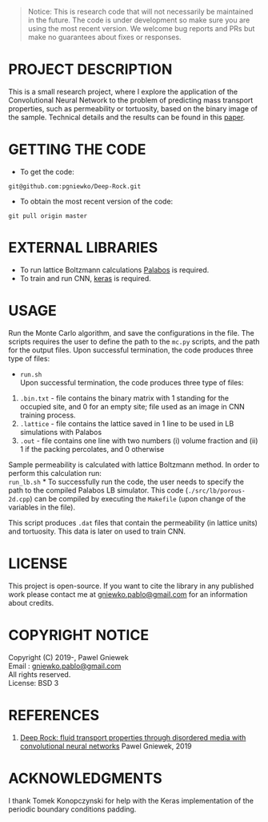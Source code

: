 >Notice: This is research code that will not necessarily be maintained in the future.
>The code is under development so make sure you are using the most recent version.
>We welcome bug reports and PRs but make no guarantees about fixes or responses.

PROJECT DESCRIPTION
===================
This is a small research project, where I explore the application of the Convolutional Neural Network to the problem of predicting mass transport properties, such as permeability or tortuosity, based on the binary image of the sample. 
Technical details and the results can be found in this  [paper](./paper/Deep_Rock.pdf).    


GETTING THE CODE
================
* To get the code:
```
git@github.com:pgniewko/Deep-Rock.git
```

* To obtain the most recent version of the code:
```
git pull origin master
```

EXTERNAL LIBRARIES
==================
* To run lattice Boltzmann calculations [Palabos](http://www.palabos.org/) is required.       
* To train and run CNN, [keras](https://keras.io/) is required.      

USAGE
=====
Run the Monte Carlo algorithm, and save the configurations in the file. The scripts requires the user to define the path to the `mc.py` scripts, and the path for the output files. Upon successful termination, the code produces three type of files:
* ```run.sh```        
Upon successful termination, the code produces three type of files:       
1. `.bin.txt` - file contains the binary matrix with 1 standing for the occupied site, and 0 for an empty site; file used as an image in CNN training process.          
2. `.lattice` - file contains the lattice saved in 1 line to be used in LB simulations with Palabos    
3. `.out` - file contains one line with two numbers (i) volume fraction and (ii) 1 if the packing percolates, and 0 otherwise

Sample permeability is calculated with lattice Boltzmann method. In order to perform this calculation run:       
```run_lb.sh``` 
    * To successfully run the code, the user needs to specify the path to the compiled Palabos LB simulator. This code (`./src/lb/porous-2d.cpp`) can be compiled by executing the `Makefile` (upon change of the variables in the file).         

This script produces `.dat` files that contain the permeability (in lattice units) and tortuosity. This data is later on used to train CNN.      


LICENSE
=======
This project is open-source. If you want to cite the library in any published work please contact me at gniewko.pablo@gmail.com for an information about credits.

COPYRIGHT NOTICE
================
Copyright (C) 2019-, Pawel Gniewek  
Email : gniewko.pablo@gmail.com  
All rights reserved.  
License: BSD 3  

REFERENCES
==========
1. [Deep Rock: fluid transport properties through disordered media with convolutional neural networks](./paper/Deep_Rock.pdf) Pawel Gniewek, 2019 


ACKNOWLEDGMENTS
===============
I thank Tomek Konopczynski for help with the Keras implementation of the periodic boundary conditions padding.
